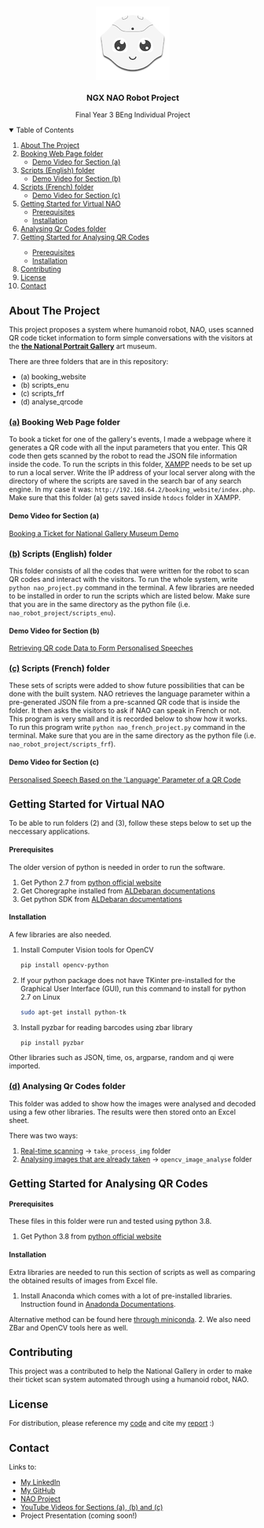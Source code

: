 

<!-- PROJECT LOGO -->

<p align="center">
  <a href="https://github.com/mahlaNasr/nao_robot_project">
    <img src="nao_logo.png" alt="Logo" width="150" height="150">
  </a>
  <h3 align="center">NGX NAO Robot Project</h3>
  <p align="center">
    Final Year 3 BEng Individual Project
  </p>
</p>


<details open="open">
  <summary>Table of Contents</summary>
  <ol>
    <li><a href="#about-the-project">About The Project</a></li>
    <li>
      <a href="#a-booking-web-page-folder">Booking Web Page folder</a>
      <ul>
        <li><a href="#demo-video-for-section-a">Demo Video for Section (a)</a></li>
      </ul>
    </li>
    <li>
      <a href="#b-scripts-english-folder">Scripts (English) folder</a>
      <ul>
        <li><a href="#demo-video-for-section-b">Demo Video for Section (b)</a></li>
      </ul>
    </li>
    <li>
      <a href="#c-scripts-french-folder">Scripts (French) folder</a>
      <ul>
        <li><a href="#demo-video-for-section-c">Demo Video for Section (c)</a></li>
      </ul>
    </li>
    <li>
      <a href="#getting-started-for-virtual-nao">Getting Started for Virtual NAO</a>
      <ul>
        <li><a href="#prerequisites">Prerequisites</a></li>
        <li><a href="#installation">Installation</a></li>
      </ul>
    </li>
    <li><a href="#d-analysing-qr-codes-folder">Analysing Qr Codes folder</a></li>
    <li>
      <a href="#getting-started-for-analysing-qr-codes">Getting Started for Analysing QR Codes</a></li> 
      <ul>
        <li><a href="#prerequisites-1">Prerequisites</a></li>
        <li><a href="#installation-1">Installation</a></li>
      </ul>
    </li>
    <li><a href="#contributing">Contributing</a></li>
    <li><a href="#license">License</a></li>
    <li><a href="#contact">Contact</a></li>
  </ol>
</details>


<!-- ABOUT THE PROJECT -->
## About The Project

This project proposes a system where humanoid robot, NAO, uses scanned QR code ticket information to form simple conversations with the visitors at the [**the National Portrait Gallery**](https://www.nationalgallery.org.uk/whats-on/national-gallery-x) art museum.

There are three folders that are in this repository:
* (a) booking_website
* (b) scripts_enu
* (c) scripts_frf
* (d) analyse_qrcode



### [(a)](https://github.com/mahlaNasr/nao_robot_project/tree/master/booking_website) Booking Web Page folder
To book a ticket for one of the gallery's events, I made a webpage where it generates a QR code with all the input parameters that you enter. This QR code then gets scanned by the robot to read the JSON file information inside the code. To run the scripts in this folder, [XAMPP](https://www.apachefriends.org/index.html) needs to be set up to run a local server. Write the IP address of your local server along with the directory of where the scripts are saved in the search bar of any search engine. In my case it was: `http://192.168.64.2/booking_website/index.php`.
Make sure that this folder (a) gets saved inside `htdocs` folder in XAMPP.


#### Demo Video for Section (a) 
[Booking a Ticket for National Gallery Museum Demo](https://youtu.be/mtQ_YTJ_wK8)


### [(b)](https://github.com/mahlaNasr/nao_robot_project/tree/master/scripts_enu) Scripts (English) folder 
This folder consists of all the codes that were written for the robot to scan QR codes and interact with the visitors.
To run the whole system, write 
    `
    python nao_project.py
    `
command in the terminal. A few libraries are needed to be installed in order to run the scripts which are listed below. 
Make sure that you are in the same directory as the python file (i.e. `nao_robot_project/scripts_enu`).

#### Demo Video for Section (b)
[Retrieving QR code Data to Form Personalised Speeches](https://youtu.be/nI8LN00qGhE)


### [(c)](https://github.com/mahlaNasr/nao_robot_project/tree/master/scripts_frf) Scripts (French) folder
These sets of scripts were added to show future possibilities that can be done with the built system. NAO retrieves  the language parameter within a pre-generated JSON file from a pre-scanned QR code that is inside the folder. It then asks the visitors to ask if NAO can speak in French or not. This program is very small and it is recorded below to show how it works. To run this program write
    `
    python nao_french_project.py
    `
command in the terminal. Make sure that you are in the same directory as the python file (i.e. `nao_robot_project/scripts_frf`).

#### Demo Video for Section (c)
[Personalised Speech Based on the 'Language' Parameter of a QR Code](https://youtu.be/HNX2OmFoa7k)



<!-- GETTING STARTED -->
## Getting Started for Virtual NAO 

To be able to run folders (2) and (3), follow these steps below to set up the neccessary applications. 

#### Prerequisites 

The older version of python is needed in order to run the software.
1. Get Python 2.7 from [python official website](https://www.python.org/about/)
2. Get Choregraphe installed from [ALDebaran documentations](http://doc.aldebaran.com/2-4/software/choregraphe/installing.html)
3. Get python SDK from [ALDebaran documentations](http://doc.aldebaran.com/2-4/dev/python/install_guide.html)

#### Installation 

A few libraries are also needed.

1. Install Computer Vision tools for OpenCV
    ```sh
    pip install opencv-python
    ```
2. If your python package does not have TKinter pre-installed for the Graphical User Interface (GUI), run this command to install for python 2.7 on Linux
   ```sh
   sudo apt-get install python-tk
   ```
3. Install pyzbar for reading barcodes using zbar library
   ```sh
   pip install pyzbar
   ```
Other libraries such as JSON, time, os, argparse, random and qi were imported.




### [(d)](https://github.com/mahlaNasr/nao_robot_project/tree/master/analyse_qrcode) Analysing Qr Codes folder 
This folder was added to show how the images were analysed and decoded using a few other libraries. The results were then stored onto an Excel sheet.

There was two ways:
1. [Real-time scanning](https://github.com/mahlaNasr/nao_robot_project/tree/master/analyse_qrcode/take_process_img) -> `take_process_img` folder
2. [Analysing images that are already taken](https://github.com/mahlaNasr/nao_robot_project/tree/master/analyse_qrcode/opencv_image_analyse) -> `opencv_image_analyse` folder
 
 

<!-- GETTING STARTED -->
## Getting Started for Analysing QR Codes

#### Prerequisites 
These files in this folder were run and tested using python 3.8. 
1. Get Python 3.8 from [python official website](https://www.python.org/about/)


#### Installation 
Extra libraries are needed to run this section of scripts as well as comparing the obtained results of images from Excel file.

1. Install Anaconda which comes with a lot of pre-installed libraries. Instruction found in [Anadonda Documentations](https://docs.continuum.io/anaconda/install/).

  Alternative method can be found here [through miniconda](https://pandas.pydata.org/pandas-docs/stable/getting_started/install.html).
2. We also need ZBar and OpenCV tools here as well.




<!-- CONTRIBUTING -->
## Contributing 
This project was a contributed to help the National Gallery in order to make their ticket scan system automated through using a humanoid robot, NAO.



<!-- LICENSE -->
## License 

For distribution, please reference my [code](https://github.com/mahlaNasr/nao_robot_project) and cite my [report](https://drive.google.com/file/d/1tI2FzyNm9XHmyPpshxGPi-ilAd05Y5fe/view?usp=sharing) :)





<!-- CONTACT -->
## Contact 

Links to: 
* [My LinkedIn](https://www.linkedin.com/in/mahla-nasrollahi-0bb679163)
* [My GitHub](https://github.com/mahlaNasr/) 
* [NAO Project](https://github.com/mahlaNasr/nao_robot_project)
* [YouTube Videos for Sections (a), (b) and (c)](https://www.youtube.com/watch?v=mtQ_YTJ_wK8&list=PL7HjjvER6Zg1OaPwt4OcNtcNmq3_RAi9l&index=1&ab_channel=MahlaNasrollahi)
* Project Presentation (coming soon!)


